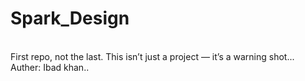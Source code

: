 # Spark_Design
<br>
First repo, not the last. This isn’t just a project — it’s a warning shot...
Auther:   Ibad khan..
